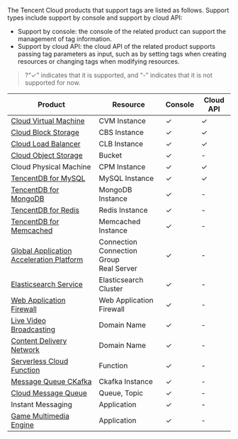 The Tencent Cloud products that support tags are listed as follows. Support types include support by console and support by cloud API:

- Support by console: the console of the related product can support the management of tag information.
- Support by cloud API: the cloud API of the related product supports passing tag parameters as input, such as by setting tags when creating resources or changing tags when modifying resources.

> ?“&#10003;” indicates that it is supported, and “-” indicates that it is not supported for now.

|                            Product                            | Resource               | Console | Cloud API |
| ---------------------------------------------------------- | ------------------ |----| ----|
| [Cloud Virtual Machine](https://intl.cloud.tencent.com/document/product/213/19548)  | CVM Instance       |  &#10003;    |  &#10003;    |
|   [Cloud Block Storage](https://intl.cloud.tencent.com/document/product/362)   | CBS Instance         |   &#10003;    |  &#10003;    |
|  [Cloud Load Balancer](https://intl.cloud.tencent.com/document/product/214)  | CLB Instance       |  &#10003;    |  &#10003;    |
|  [Cloud Object Storage](https://intl.cloud.tencent.com/document/product/436)  | Bucket             |   &#10003;    |   -    |
| Cloud Physical Machine | CPM Instance |   &#10003;    |   &#10003;    |
| [TencentDB for MySQL](https://cloud.tencent.com/document/product/236/30971) | MySQL Instance         |   &#10003;    |   &#10003;    |
|[TencentDB for MongoDB](https://intl.cloud.tencent.com/document/product/240)        | MongoDB Instance        |   &#10003;    |    -     |
|[TencentDB for Redis](https://intl.cloud.tencent.com/document/product/239)        | Redis Instance        |   &#10003;    |    -     |
|[TencentDB for Memcached](https://intl.cloud.tencent.com/document/product/241)       | Memcached Instance        |   &#10003;    |    -     |
|[Global Application Acceleration Platform](https://intl.cloud.tencent.com/document/product/608) | Connection <br>Connection Group<br>Real Server |   &#10003;    |   -    |
|[Elasticsearch Service](https://intl.cloud.tencent.com/document/product/845)                     | Elasticsearch Cluster |   &#10003;    |   -    |
|[Web Application Firewall](https://intl.cloud.tencent.com/document/product/627)                        | Web Application Firewall    |   &#10003;    |   -    |
|[Live Video Broadcasting](https://intl.cloud.tencent.com/document/product/267)                            | Domain Name               |   &#10003;    |   -    |
|[Content Delivery Network](https://intl.cloud.tencent.com/document/product/228)        | Domain Name        |   &#10003;    |    -     |
|[Serverless Cloud Function](https://intl.cloud.tencent.com/document/product/583)        | Function        |   &#10003;    |    - |
|[Message Queue CKafka](https://intl.cloud.tencent.com/document/product/597/33354)        | Ckafka Instance        |   &#10003;    |    -     |
|[Cloud Message Queue](https://intl.cloud.tencent.com/document/product/406/33348)        | Queue, Topic        |   &#10003;    |    -     |
|Instant Messaging        | Application        |   &#10003;    |    -     |
|[Game Multimedia Engine](https://intl.cloud.tencent.com/document/product/607)        | Application        |   &#10003;    |    -    |
